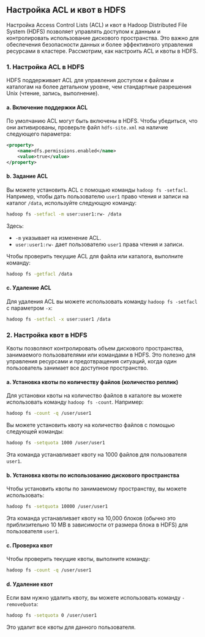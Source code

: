 ## Настройка ACL и квот в HDFS

Настройка Access Control Lists (ACL) и квот в Hadoop Distributed File System (HDFS) позволяет управлять доступом к данным и контролировать использование дискового пространства. Это важно для обеспечения безопасности данных и более эффективного управления ресурсами в кластере. Рассмотрим, как настроить ACL и квоты в HDFS.

### 1. Настройка ACL в HDFS

HDFS поддерживает ACL для управления доступом к файлам и каталогам на более детальном уровне, чем стандартные разрешения Unix (чтение, запись, выполнение).

#### a. Включение поддержки ACL

По умолчанию ACL могут быть включены в HDFS. Чтобы убедиться, что они активированы, проверьте файл `hdfs-site.xml` на наличие следующего параметра:

```xml
<property>
    <name>dfs.permissions.enabled</name>
    <value>true</value>
</property>
```

#### b. Задание ACL

Вы можете установить ACL с помощью команды `hadoop fs -setfacl`. Например, чтобы дать пользователю `user1` право чтения и записи на каталог `/data`, используйте следующую команду:

```bash
hadoop fs -setfacl -m user:user1:rw- /data
```

Здесь:

- `-m` указывает на изменение ACL.
- `user:user1:rw-` дает пользователю `user1` права чтения и записи.

Чтобы проверить текущие ACL для файла или каталога, выполните команду:

```bash
hadoop fs -getfacl /data
```

#### c. Удаление ACL

Для удаления ACL вы можете использовать команду `hadoop fs -setfacl` с параметром `-x`:

```bash
hadoop fs -setfacl -x user:user1 /data
```

### 2. Настройка квот в HDFS

Квоты позволяют контролировать объем дискового пространства, занимаемого пользователями или командами в HDFS. Это полезно для управления ресурсами и предотвращения ситуаций, когда один пользователь занимает все доступное пространство.

#### a. Установка квоты по количеству файлов (количество реплик)

Для установки квоты на количество файлов в каталоге вы можете использовать команду `hadoop fs -count`. Например:

```bash
hadoop fs -count -q /user/user1
```

Вы можете установить квоту на количество файлов с помощью следующей команды:

```bash
hadoop fs -setquota 1000 /user/user1
```

Эта команда устанавливает квоту на 1000 файлов для пользователя `user1`.

#### b. Установка квоты по использованию дискового пространства

Чтобы установить квоты по занимаемому пространству, вы можете использовать:

```bash
hadoop fs -setquota 10000 /user/user1
```

Эта команда устанавливает квоту на 10,000 блоков (обычно это приблизительно 10 MB в зависимости от размера блока в HDFS) для пользователя `user1`.

#### c. Проверка квот

Чтобы проверить текущие квоты, выполните команду:

```bash
hadoop fs -count -q /user/user1
```

#### d. Удаление квот

Если вам нужно удалить квоту, вы можете использовать команду `-removeQuota`:

```bash
hadoop fs -setquota 0 /user/user1
```

Это удалит все квоты для данного пользователя.
